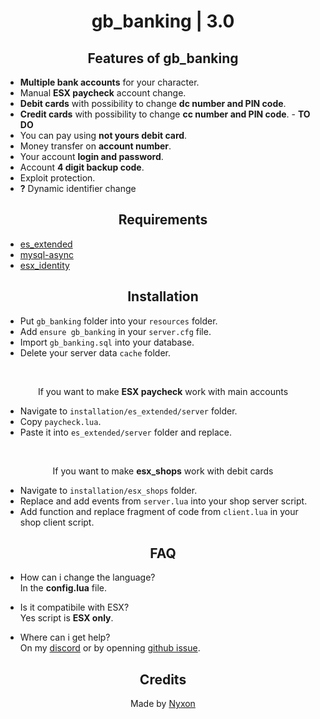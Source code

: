 <div align="center">

# gb_banking | 3.0

## Features of gb_banking

</div>

- **Multiple bank accounts** for your character.
- Manual **ESX paycheck** account change.
- **Debit cards** with possibility to change **dc number and PIN code**.
- **Credit cards** with possibility to change **cc number and PIN code**. - **TO DO**
- You can pay using **not yours debit card**.
- Money transfer on **account number**.
- Your account **login and password**.
- Account **4 digit backup code**.
- Exploit protection.
- **?** Dynamic identifier change

<div align="center">

## Requirements

</div>

- [es_extended](https://github.com/esx-framework/es_extended/tree/v1-final)
- [mysql-async](https://github.com/brouznouf/fivem-mysql-async)
- [esx_identity](https://github.com/esx-framework/esx_identity)

<div align="center">

## Installation

</div>

- Put `gb_banking` folder into your `resources` folder.
- Add `ensure gb_banking` in your `server.cfg` file.
- Import `gb_banking.sql` into your database.
- Delete your server data `cache` folder.
<br>
<div align="center">

If you want to make **ESX paycheck** work with main accounts

</div>

- Navigate to `installation/es_extended/server` folder.
- Copy `paycheck.lua`.
- Paste it into `es_extended/server` folder and replace.
<br>
<div align="center">

If you want to make **esx_shops** work with debit cards

</div>

- Navigate to `installation/esx_shops` folder.
- Replace and add events from `server.lua` into your shop server script.
- Add function and replace fragment of code from `client.lua` in your shop client script.

<div align="center">

## FAQ

</div>

- How can i change the language?<br />
In the **config.lua** file.

- Is it compatibile with ESX?<br />
Yes script is **ESX only**.

- Where can i get help?<br />
On my [discord](https://discord.gg/ZMay76X) or by openning [github issue](https://github.com/Nyxonn/gb_banking/issues).

<div align="center">

## Credits

Made by [Nyxon](https://github.com/Nyxonn)

</div>
